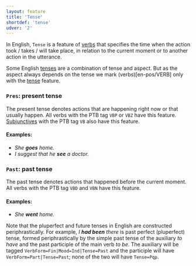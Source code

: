 ```yaml
---
layout: feature
title: 'Tense'
shortdef: 'tense'
udver: '2'
---
```


In English, `Tense` is a feature of [verbs](en-pos/VERB) that specifies the time when the action took / takes / will take place, in relation to the current moment or to another action in the utterance.

Some English [tenses](Tense) are a combination of tense and aspect. But as the aspect always depends on the tense we mark (verbs)[en-pos/VERB] only with the [tense](Tense) feature.


### <a name="Pres">`Pres`</a>: present tense

The present tense denotes actions that are happening right now or that usually happen. All verbs with the PTB tag `VBP` or `VBZ` have this feature. [Subjunctives](Mood) with the PTB tag `VB` also have this feature.

#### Examples:

* _She <b>goes</b> home._
* _I suggest that he <b>see</b> a doctor._

### <a name="Past">`Past`</a>: past tense

The past tense denotes actions that happened before the current moment. All verbs with the PTB tag `VBD` and `VBN` have this feature.

#### Examples:

* _She <b>went</b> home._

Note that the pluperfect and future tenses in English are constructed periphrastically. For example, _I <b>had been</b> there_ is past perfect (pluperfect) tense, formed periphrastically by the simple past tense of the auxiliary _to have_ and the past participle of the main verb _to be_. The auxiliary will be tagged `VerbForm=Fin|Mood=Ind|Tense=Past` and the participle will have `VerbForm=Part|Tense=Past`; none of the two will have `Tense=Pqp`.
<!-- Interlanguage links updated So kvě 14 19:02:40 CEST 2022 -->
